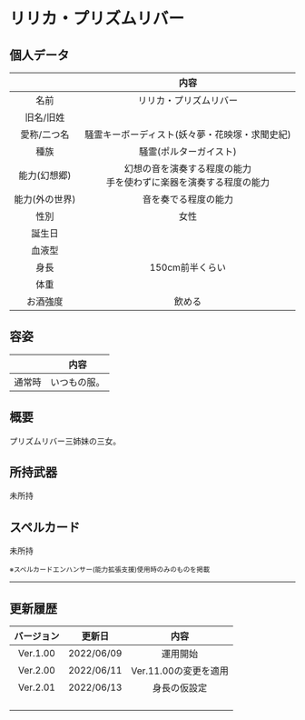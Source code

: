 # リリカ・プリズムリバー

## 個人データ
||内容|
|:---:|:---:|
|名前|リリカ・プリズムリバー|
|旧名/旧姓||
|愛称/二つ名|騒霊キーボーディスト(妖々夢・花映塚・求聞史紀)|
|種族|騒霊(ポルターガイスト)|
|能力(幻想郷)|幻想の音を演奏する程度の能力<br>手を使わずに楽器を演奏する程度の能力|
|能力(外の世界)|音を奏でる程度の能力|
|性別|女性|
|誕生日||
|血液型||
|身長|150cm前半くらい|
|体重||
|お酒強度|飲める|

## 容姿
||内容|
|:---:|:---:|
|通常時|いつもの服。|

## 概要
プリズムリバー三姉妹の三女。

## 所持武器
未所持

## スペルカード
未所持

<sup>
※スペルカードエンハンサー(能力拡張支援)使用時のみのものを掲載
</sup>

***

## 更新履歴
|バージョン|更新日|内容|
|:---:|:---:|:---:|
|Ver.1.00|2022/06/09|運用開始|
|Ver.2.00|2022/06/11|Ver.11.00の変更を適用|
|Ver.2.01|2022/06/13|身長の仮設定|
||||
||||
||||
||||


